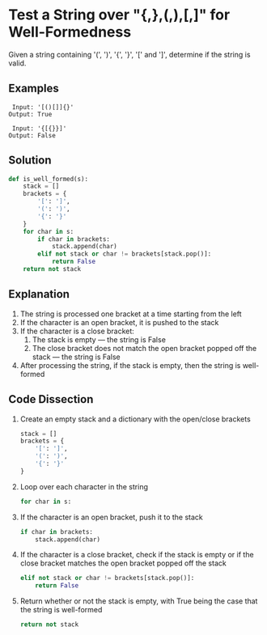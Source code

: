 # Test a String over "{,},(,),[,]" for Well-Formedness
Given a string containing '(', ')', '{', '}', '[' and ']', determine if the string is valid.

## Examples
```
 Input: '[()[]]{}'
Output: True

 Input: '{[{}}]'
Output: False
```

## Solution
```python
def is_well_formed(s):
    stack = []
    brackets = {
        '[': ']',
        '(': ')',
        '{': '}'
    }
    for char in s:
        if char in brackets:
            stack.append(char)
        elif not stack or char != brackets[stack.pop()]:
            return False
    return not stack
```

## Explanation
1. The string is processed one bracket at a time starting from the left
2. If the character is an open bracket, it is pushed to the stack
3. If the character is a close bracket:
    1. The stack is empty &mdash; the string is False
    2. The close bracket does not match the open bracket popped off the stack &mdash; the string is False
4. After processing the string, if the stack is empty, then the string is well-formed

## Code Dissection
1. Create an empty stack and a dictionary with the open/close brackets
    ```python
    stack = []
    brackets = {
        '[': ']',
        '(': ')',
        '{': '}'
    }
    ```
2. Loop over each character in the string
    ```python
    for char in s:
    ```
3. If the character is an open bracket, push it to the stack
    ```python
    if char in brackets:
        stack.append(char)
    ```
4. If the character is a close bracket, check if the stack is empty or if the close bracket matches the open bracket popped off the stack
    ```python
    elif not stack or char != brackets[stack.pop()]:
        return False
    ```
5. Return whether or not the stack is empty, with True being the case that the string is well-formed
    ```python
    return not stack
    ```